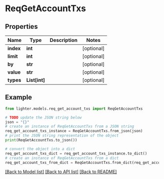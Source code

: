 # ReqGetAccountTxs


## Properties

Name | Type | Description | Notes
------------ | ------------- | ------------- | -------------
**index** | **int** |  | [optional] 
**limit** | **int** |  | [optional] 
**by** | **str** |  | [optional] 
**value** | **str** |  | [optional] 
**types** | **List[int]** |  | [optional] 

## Example

```python
from lighter.models.req_get_account_txs import ReqGetAccountTxs

# TODO update the JSON string below
json = "{}"
# create an instance of ReqGetAccountTxs from a JSON string
req_get_account_txs_instance = ReqGetAccountTxs.from_json(json)
# print the JSON string representation of the object
print(ReqGetAccountTxs.to_json())

# convert the object into a dict
req_get_account_txs_dict = req_get_account_txs_instance.to_dict()
# create an instance of ReqGetAccountTxs from a dict
req_get_account_txs_from_dict = ReqGetAccountTxs.from_dict(req_get_account_txs_dict)
```
[[Back to Model list]](../README.md#documentation-for-models) [[Back to API list]](../README.md#documentation-for-api-endpoints) [[Back to README]](../README.md)


